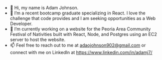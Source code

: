 - 👋 Hi, my name is Adam Johnson.
- 👀 I’m a recent bootcamp graduate specializing in React. I love the challenge that code provides and I am seeking opportunities as a Web Developer.
- 🌱 I’m currently working on a website for the Peoria Area Community Festival of Nativities built with React, Node, and Postgres using an EC2 server to host the website.
- 📫 Feel free to reach out to me at adaojohnson902@gmail.com or connect with me on LinkedIn at https://www.linkedin.com/in/adamj7/
